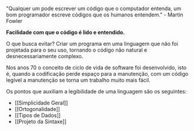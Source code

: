 "Qualquer um pode escrever um código que o computador entenda, um bom programador escreve códigos que os humanos entendem." - Martin Fowler

**Facilidade com que o código é lido e entendido.**

O que busca evitar?
Criar um programa em uma linguagem que não foi projetada para o seu uso, tornando o código não natural e desnecessariamente complexo.

Nos anos 70 o conceito de ciclo de vida de software foi desenvolvido, isto é, quando a codificação perde espaço para a manutenção, com um código legível a manutenção se torna um trabalho muito mais fácil.

Os pontos que auxiliam a legibilidade de uma linguagem são os seguintes:

- [[Simplicidade Geral]]
- [[Ortogonalidade]]
- [[Tipos de Dados]]
- [[Projeto da Sintaxe]]